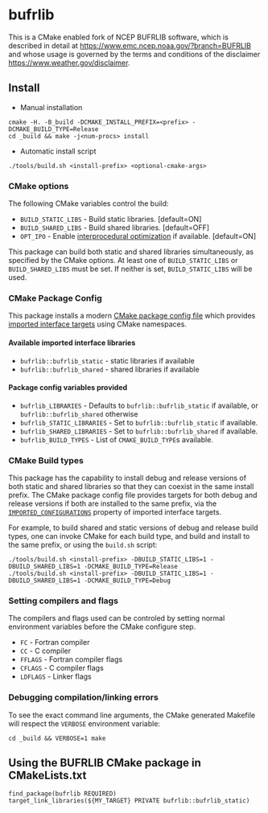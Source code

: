 # bufrlib

This is a CMake enabled fork of NCEP BUFRLIB software, which is
described in detail at https://www.emc.ncep.noaa.gov/?branch=BUFRLIB
and whose usage is governed by the terms and conditions of the disclaimer
https://www.weather.gov/disclaimer.

## Install

 * Manual installation
```
cmake -H. -B_build -DCMAKE_INSTALL_PREFIX=<prefix> -DCMAKE_BUILD_TYPE=Release
cd _build && make -j<num-procs> install
```
 * Automatic install script
```
./tools/build.sh <install-prefix> <optional-cmake-args>
```

### CMake options

The following CMake variables control the build:
 * `BUILD_STATIC_LIBS` - Build static libraries. [default=ON]
 * `BUILD_SHARED_LIBS` - Build shared libraries. [default=OFF]
 * `OPT_IPO` - Enable [interprocedural optimization](https://en.wikipedia.org/wiki/Interprocedural_optimization) if available. [default=ON] 

This package can build both static and shared libraries simultaneously, as specified by the CMake
options.  At least one of `BUILD_STATIC_LIBS` or `BUILD_SHARED_LIBS` must be set.  If neither is set,
`BUILD_STATIC_LIBS` will be used.

### CMake Package Config

This package installs a modern [CMake package config file](https://cmake.org/cmake/help/latest/manual/cmake-packages.7.html#config-file-packages)
which provides [imported interface targets](https://cmake.org/cmake/help/latest/command/add_library.html#interface-libraries) using
CMake namespaces.

#### Available imported interface libraries

 * `bufrlib::bufrlib_static` - static libraries if available
 * `bufrlib::bufrlib_shared` - shared libraries if available

#### Package config variables provided

 * `bufrlib_LIBRARIES` - Defaults to `bufrlib::bufrlib_static` if available, or `bufrlib::bufrlib_shared` otherwise
 * `bufrlib_STATIC_LIBRARIES` - Set to `bufrlib::bufrlib_static` if available.
 * `bufrlib_SHARED_LIBRARIES` - Set to `bufrlib::bufrlib_shared` if available.
 * `bufrlib_BUILD_TYPES` - List of `CMAKE_BUILD_TYPE`s available.

### CMake Build types

This package has the capability to install debug and release versions of both static and shared
libraries so that they can coexist in the same install prefix.  The CMake package config file provides
targets for both debug and release versions if both are installed to the same prefix, via the
[`IMPORTED_CONFIGURATIONS`](https://cmake.org/cmake/help/latest/prop_tgt/IMPORTED_CONFIGURATIONS.html)
property of imported interface targets.

For example, to build shared and static versions of debug and release build types, one can invoke CMake
for each build type, and build and install to the same prefix, or using the `build.sh` script:
```
./tools/build.sh <install-prefix> -DBUILD_STATIC_LIBS=1 -DBUILD_SHARED_LIBS=1 -DCMAKE_BUILD_TYPE=Release
./tools/build.sh <install-prefix> -DBUILD_STATIC_LIBS=1 -DBUILD_SHARED_LIBS=1 -DCMAKE_BUILD_TYPE=Debug
```

### Setting compilers and flags

The compilers and flags used can be controled by setting normal environment variables before the CMake configure
step.
 * `FC` - Fortran compiler
 * `CC` - C compiler
 * `FFLAGS` - Fortran compiler flags
 * `CFLAGS` - C compiler flags
 * `LDFLAGS` - Linker flags

### Debugging compilation/linking errors

To see the exact command line arguments, the CMake generated Makefile will respect the `VERBOSE` environment variable:
```
cd _build && VERBOSE=1 make
```

## Using the BUFRLIB CMake package in CMakeLists.txt

```
find_package(bufrlib REQUIRED)
target_link_libraries(${MY_TARGET} PRIVATE bufrlib::bufrlib_static)
```
